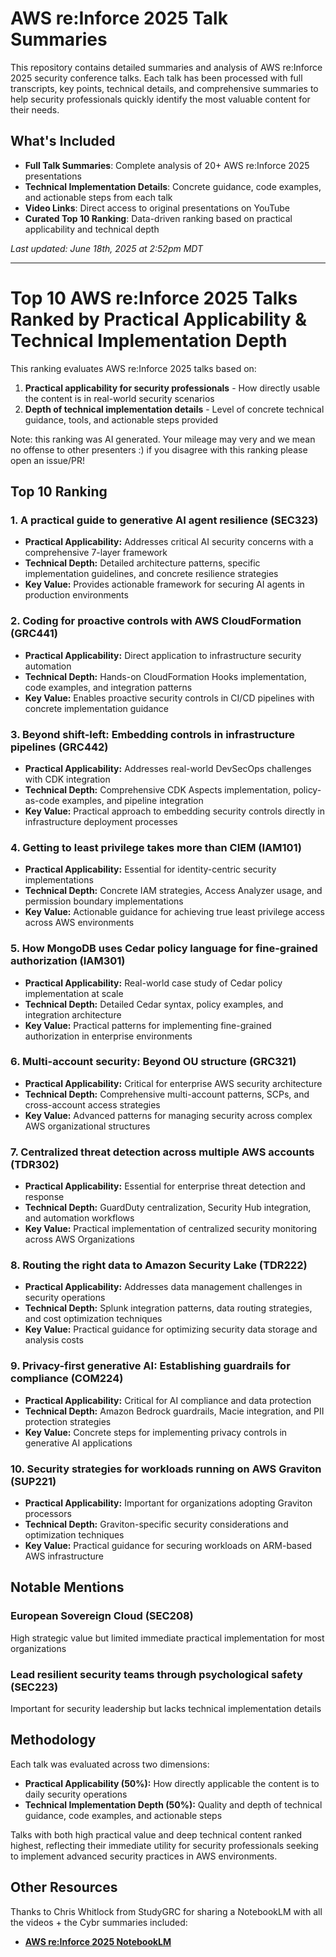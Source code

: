 # AWS re:Inforce 2025 Talk Summaries

This repository contains detailed summaries and analysis of AWS re:Inforce 2025 security conference talks. Each talk has been processed with full transcripts, key points, technical details, and comprehensive summaries to help security professionals quickly identify the most valuable content for their needs.

## What's Included

- **Full Talk Summaries**: Complete analysis of 20+ AWS re:Inforce 2025 presentations
- **Technical Implementation Details**: Concrete guidance, code examples, and actionable steps from each talk  
- **Video Links**: Direct access to original presentations on YouTube
- **Curated Top 10 Ranking**: Data-driven ranking based on practical applicability and technical depth

*Last updated: June 18th, 2025 at 2:52pm MDT*

---

# Top 10 AWS re:Inforce 2025 Talks Ranked by Practical Applicability & Technical Implementation Depth

This ranking evaluates AWS re:Inforce 2025 talks based on:
1. **Practical applicability for security professionals** - How directly usable the content is in real-world security scenarios
2. **Depth of technical implementation details** - Level of concrete technical guidance, tools, and actionable steps provided

Note: this ranking was AI generated. Your mileage may very and we mean no offense to other presenters :) if you disagree with this ranking please open an issue/PR!

## Top 10 Ranking

### 1. A practical guide to generative AI agent resilience (SEC323)
- **Practical Applicability:** Addresses critical AI security concerns with a comprehensive 7-layer framework
- **Technical Depth:** Detailed architecture patterns, specific implementation guidelines, and concrete resilience strategies
- **Key Value:** Provides actionable framework for securing AI agents in production environments

### 2. Coding for proactive controls with AWS CloudFormation (GRC441)
- **Practical Applicability:** Direct application to infrastructure security automation
- **Technical Depth:** Hands-on CloudFormation Hooks implementation, code examples, and integration patterns
- **Key Value:** Enables proactive security controls in CI/CD pipelines with concrete implementation guidance

### 3. Beyond shift-left: Embedding controls in infrastructure pipelines (GRC442)
- **Practical Applicability:** Addresses real-world DevSecOps challenges with CDK integration
- **Technical Depth:** Comprehensive CDK Aspects implementation, policy-as-code examples, and pipeline integration
- **Key Value:** Practical approach to embedding security controls directly in infrastructure deployment processes

### 4. Getting to least privilege takes more than CIEM (IAM101)
- **Practical Applicability:** Essential for identity-centric security implementations
- **Technical Depth:** Concrete IAM strategies, Access Analyzer usage, and permission boundary implementations
- **Key Value:** Actionable guidance for achieving true least privilege access across AWS environments

### 5. How MongoDB uses Cedar policy language for fine-grained authorization (IAM301)
- **Practical Applicability:** Real-world case study of Cedar policy implementation at scale
- **Technical Depth:** Detailed Cedar syntax, policy examples, and integration architecture
- **Key Value:** Practical patterns for implementing fine-grained authorization in enterprise environments

### 6. Multi-account security: Beyond OU structure (GRC321)
- **Practical Applicability:** Critical for enterprise AWS security architecture
- **Technical Depth:** Comprehensive multi-account patterns, SCPs, and cross-account access strategies
- **Key Value:** Advanced patterns for managing security across complex AWS organizational structures

### 7. Centralized threat detection across multiple AWS accounts (TDR302)
- **Practical Applicability:** Essential for enterprise threat detection and response
- **Technical Depth:** GuardDuty centralization, Security Hub integration, and automation workflows
- **Key Value:** Practical implementation of centralized security monitoring across AWS Organizations

### 8. Routing the right data to Amazon Security Lake (TDR222)
- **Practical Applicability:** Addresses data management challenges in security operations
- **Technical Depth:** Splunk integration patterns, data routing strategies, and cost optimization techniques
- **Key Value:** Practical guidance for optimizing security data storage and analysis costs

### 9. Privacy-first generative AI: Establishing guardrails for compliance (COM224)
- **Practical Applicability:** Critical for AI compliance and data protection
- **Technical Depth:** Amazon Bedrock guardrails, Macie integration, and PII protection strategies
- **Key Value:** Concrete steps for implementing privacy controls in generative AI applications

### 10. Security strategies for workloads running on AWS Graviton (SUP221)
- **Practical Applicability:** Important for organizations adopting Graviton processors
- **Technical Depth:** Graviton-specific security considerations and optimization techniques
- **Key Value:** Practical guidance for securing workloads on ARM-based AWS infrastructure

## Notable Mentions

### European Sovereign Cloud (SEC208)
High strategic value but limited immediate practical implementation for most organizations

### Lead resilient security teams through psychological safety (SEC223)
Important for security leadership but lacks technical implementation details

## Methodology

Each talk was evaluated across two dimensions:
- **Practical Applicability (50%):** How directly applicable the content is to daily security operations
- **Technical Implementation Depth (50%):** Quality and depth of technical guidance, code examples, and actionable steps

Talks with both high practical value and deep technical content ranked highest, reflecting their immediate utility for security professionals seeking to implement advanced security practices in AWS environments.

## Other Resources

Thanks to Chris Whitlock from StudyGRC for sharing a NotebookLM with all the videos + the Cybr summaries included:
- **[AWS re:Inforce 2025 NotebookLM](https://notebooklm.google.com/notebook/ed0a06b7-7aa9-4451-8b10-6a3678e8f9ad)**